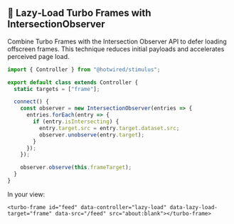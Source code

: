 ## 🌱 Lazy‑Load Turbo Frames with IntersectionObserver

Combine Turbo Frames with the Intersection Observer API to defer loading offscreen frames. This technique reduces initial payloads and accelerates perceived page load.

```js
import { Controller } from "@hotwired/stimulus";

export default class extends Controller {
  static targets = ["frame"];

  connect() {
    const observer = new IntersectionObserver(entries => {
      entries.forEach(entry => {
        if (entry.isIntersecting) {
          entry.target.src = entry.target.dataset.src;
          observer.unobserve(entry.target);
        }
      });
    });

    observer.observe(this.frameTarget);
  }
}
```

In your view:

```erb
<turbo-frame id="feed" data-controller="lazy-load" data-lazy-load-target="frame" data-src="/feed" src="about:blank"></turbo-frame>
```
